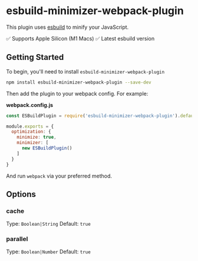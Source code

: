 # esbuild-minimizer-webpack-plugin

This plugin uses [esbuild](https://github.com/evanw/esbuild) to minify your JavaScript.

✅ Supports Apple Silicon (M1 Macs)
✅ Latest esbuild version

## Getting Started
To begin, you'll need to install `esbuild-minimizer-webpack-plugin`

```bash
npm install esbuild-minimizer-webpack-plugin --save-dev
```

Then add the plugin to your webpack config. For example:

**webpack.config.js**
```js
const ESBuildPlugin = require('esbuild-minimizer-webpack-plugin').default;

module.exports = {
  optimization: {
    minimize: true,
    minimizer: [
      new ESBuildPlugin()
    ]
  }
}
```

And run `webpack` via your preferred method.


## Options
### cache
Type: `Boolean|String` Default: `true`

### parallel
Type: `Boolean|Number` Default: `true`

